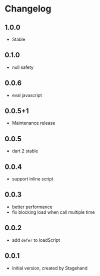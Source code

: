 # Changelog

## 1.0.0

- Stable

## 0.1.0

- null safety

## 0.0.6

- eval javascript

## 0.0.5+1

- Maintenance release

## 0.0.5

- dart 2 stable

## 0.0.4

- support inline script

## 0.0.3

- better performance
- fix blocking load when call multiple time

## 0.0.2

- add `defer` to loadScript

## 0.0.1

- Initial version, created by Stagehand
